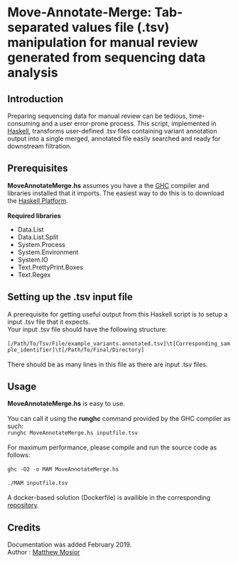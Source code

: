 # Move-Annotate-Merge: Tab-separated values file (.tsv) manipulation for manual review generated from sequencing data analysis


## Introduction

Preparing sequencing data for manual review can be tedious, time-consuming and a user error-prone process.  This script, implemented in [Haskell](https://www.haskell.org/), transforms user-defined .tsv files containing variant annotation output into a single merged, annotated file easily searched and ready for downstream filtration.

## Prerequisites

**MoveAnnotateMerge.hs** assumes you have a the [GHC](https://www.haskell.org/ghc/) compiler and libraries installed that it imports.  The easiest way to do this is to download the [Haskell Platform](https://www.haskell.org/platform/).<br/><br/>
**Required libraries**
 - Data.List
 - Data.List.Split 
 - System.Process
 - System.Environment
 - System.IO
 - Text.PrettyPrint.Boxes
 - Text.Regex

## Setting up the .tsv input file

A prerequisite for getting useful output from this Haskell script is to setup a input .tsv file that it expects.<br/>
Your input .tsv file should have the following structure:<br/><br/>
`[/Path/To/Tsv/File/example_variants.annotated.tsv]\t[Corresponding_sample_identifier]\t[/Path/To/Final/Directory]`<br/><br/>
There should be as many lines in this file as there are input .tsv files.

## Usage

**MoveAnnotateMerge.hs** is easy to use.<br/><br/> 
You can call it using the **runghc** command provided by the GHC compiler as such:<br/>
`runghc MoveAnnotateMerge.hs inputfile.tsv`<br/><br/>
For maximum performance, please compile and run the source code as follows:<br/><br/>
`ghc -O2 -o MAM MoveAnnotateMerge.hs`<br/><br/>
`./MAM inputfile.tsv`<br/><br/>
A docker-based solution (Dockerfile) is availible in the corresponding [repository](https://github.com/Matthew-Mosior/Move-Annotate-Merge---Docker).

## Credits

Documentation was added February 2019.<br/>
Author : [Matthew Mosior](https://github.com/Matthew-Mosior)
